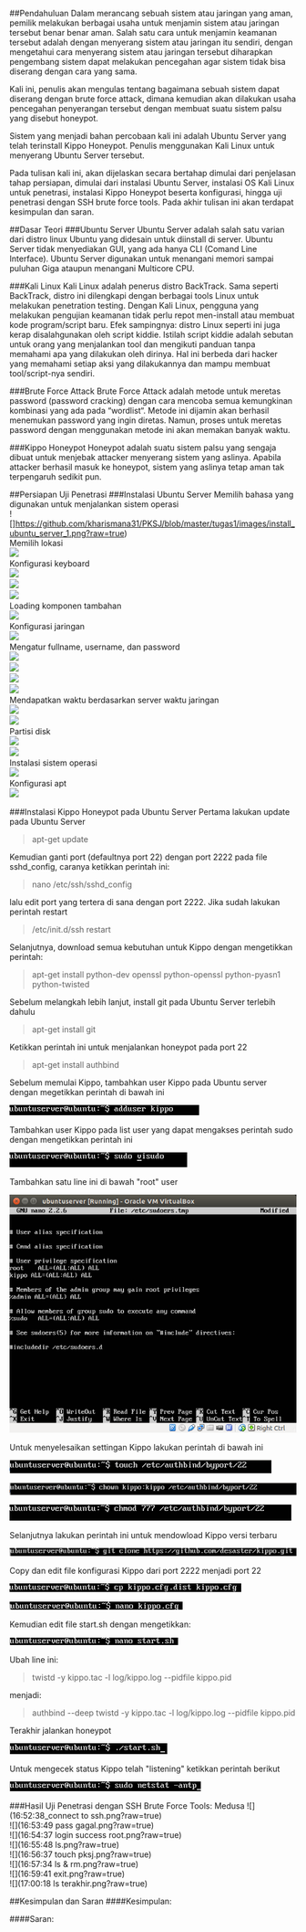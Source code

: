 ##Pendahuluan
Dalam merancang sebuah sistem atau jaringan yang aman, pemilik melakukan berbagai usaha untuk menjamin sistem atau jaringan tersebut benar benar aman. Salah satu cara untuk menjamin keamanan tersebut adalah dengan menyerang sistem atau jaringan itu sendiri, dengan mengetahui cara menyerang sistem atau jaringan tersebut diharapkan pengembang sistem dapat melakukan pencegahan agar sistem tidak bisa diserang dengan cara yang sama.

Kali ini, penulis akan mengulas tentang bagaimana sebuah sistem dapat diserang dengan brute force attack, dimana kemudian akan dilakukan usaha pencegahan penyerangan tersebut dengan membuat suatu sistem palsu yang disebut honeypot.

Sistem yang menjadi bahan percobaan kali ini adalah Ubuntu Server yang telah terinstall Kippo Honeypot. Penulis menggunakan Kali Linux untuk menyerang Ubuntu Server tersebut.

Pada tulisan kali ini, akan dijelaskan secara bertahap dimulai dari penjelasan tahap persiapan, dimulai dari instalasi Ubuntu Server, instalasi OS Kali Linux untuk penetrasi, instalasi Kippo Honeypot beserta konfigurasi, hingga uji penetrasi dengan SSH brute force tools. Pada akhir tulisan ini akan terdapat kesimpulan dan saran.

##Dasar Teori
###Ubuntu Server
Ubuntu Server adalah salah satu varian dari distro linux Ubuntu yang didesain untuk diinstall di server. Ubuntu Server tidak menyediakan GUI, yang ada hanya CLI (Comand Line Interface). Ubuntu Server digunakan untuk menangani memori sampai puluhan Giga ataupun menangani Multicore CPU.

###Kali Linux
Kali Linux adalah penerus distro BackTrack. Sama seperti BackTrack, distro ini dilengkapi dengan berbagai tools Linux untuk melakukan penetration testing. Dengan Kali Linux, pengguna yang melakukan pengujian keamanan tidak perlu repot men-install atau membuat kode program/script baru. Efek sampingnya: distro Linux seperti ini juga kerap disalahgunakan oleh script kiddie. Istilah script kiddie adalah sebutan untuk orang yang menjalankan tool dan mengikuti panduan tanpa memahami apa yang dilakukan oleh dirinya. Hal ini berbeda dari hacker yang memahami setiap aksi yang dilakukannya dan mampu membuat tool/script-nya sendiri.

###Brute Force Attack
Brute Force Attack adalah metode untuk meretas password (password cracking) dengan cara mencoba semua kemungkinan kombinasi yang ada pada “wordlist“. Metode ini dijamin akan berhasil menemukan password yang ingin diretas. Namun, proses untuk meretas password dengan menggunakan metode ini akan memakan banyak waktu.

###Kippo Honeypot
Honeypot adalah suatu sistem palsu yang sengaja dibuat untuk menjebak attacker menyerang sistem yang aslinya. Apabila attacker berhasil masuk ke honeypot, sistem yang aslinya tetap aman tak terpengaruh sedikit pun. 

##Persiapan Uji Penetrasi
###Instalasi Ubuntu Server
Memilih bahasa yang digunakan untuk menjalankan sistem operasi<br/>
![]https://github.com/kharismana31/PKSJ/blob/master/tugas1/images/install_ubuntu_server_1.png?raw=true)<br/>
Memilih lokasi<br/>
![](PKSJ/tugas1/images/install_ubuntu_server_2.png?raw=true)<br/>
Konfigurasi keyboard<br/>
![](PKSJ/tugas1/images/install_ubuntu_server-3.png?raw=true)<br/>
![](PKSJ/tugas1/images/install_ubuntu_server_4.png?raw=true)<br/>
![](PKSJ/tugas1/images/install_ubuntu_server-5.png?raw=true)<br/>
Loading komponen tambahan<br/>
![](PKSJ/tugas1/images/install_ubuntu_server_6.png?raw=true)<br/>
Konfigurasi jaringan<br/>
![](PKSJ/tugas1/images/install_ubuntu_server_7.png?raw=true)<br/>
Mengatur fullname, username, dan password<br/>
![](PKSJ/tugas1/images/install_ubuntu_server_8.png?raw=true)<br/>
![](PKSJ/tugas1/images/install_ubuntu_server_10.png?raw=true)<br/>
![](PKSJ/tugas1/images/install_ubuntu_server_11.png?raw=true)<br/>
![](PKSJ/tugas1/images/install_ubuntu_server-12.png?raw=true)<br/>
Mendapatkan waktu berdasarkan server waktu jaringan<br/>
![](PKSJ/tugas1/images/install_ubuntu_server_13.png?raw=true)<br/>
![](PKSJ/tugas1/images/install_ubuntu_server_14.png?raw=true)<br/>
Partisi disk<br/>
![](PKSJ/tugas1/images/install_ubuntu_server-15.png?raw=true)<br/>
![](PKSJ/tugas1/images/install_ubuntu_server_16.png?raw=true)<br/>
Instalasi sistem operasi<br/>
![](PKSJ/tugas1/images/install_ubuntu_server_17.png?raw=true)<br/>
Konfigurasi apt<br/>
![](PKSJ/tugas1/images/install_ubuntu_server_18.png?raw=true)<br/>


###Instalasi Kippo Honeypot pada Ubuntu Server
Pertama lakukan update pada Ubuntu Server

> apt-get update

Kemudian ganti port (defaultnya port 22) dengan port 2222 pada file sshd_config, caranya ketikkan perintah ini:

> nano /etc/ssh/sshd_config

lalu edit port yang tertera di sana dengan port 2222. Jika sudah lakukan perintah restart

> /etc/init.d/ssh restart

Selanjutnya, download semua kebutuhan untuk Kippo dengan mengetikkan perintah:

> apt-get install python-dev openssl python-openssl python-pyasn1 python-twisted

Sebelum melangkah lebih lanjut, install git pada Ubuntu Server terlebih dahulu

> apt-get install git

Ketikkan perintah ini untuk menjalankan honeypot pada port 22

> apt-get install authbind

Sebelum memulai Kippo, tambahkan user Kippo pada Ubuntu server dengan megetikkan perintah di bawah ini

![](1_tambah_user_kippo.png?raw=true)<br/>

Tambahkan user Kippo pada list user yang dapat mengakses perintah sudo dengan mengetikkan perintah ini

![](2_edit_visudo.png?raw=true)<br/>

Tambahkan satu line ini di bawah "root" user 

![](3_edit_visudo.png?raw=true)<br/>

Untuk menyelesaikan settingan Kippo lakukan perintah di bawah ini

![](4_using_port_22.png?raw=true)<br/>

![](5_using_port_22.png?raw=true)<br/>

![](6_using_port_22.png?raw=true)<br/>

Selanjutnya lakukan perintah ini untuk mendowload Kippo versi terbaru 

![](7_git_clone.png?raw=true)<br/>

Copy dan edit file konfigurasi Kippo dari port 2222 menjadi port 22 

![](8_copy_kippo.png?raw=true)<br/>

![](9_nano_kippo.png?raw=true)<br/>

Kemudian edit file start.sh dengan mengetikkan:

![](10_nano_start.png?raw=true)<br/>

Ubah line ini:

> twistd -y kippo.tac -l log/kippo.log --pidfile kippo.pid

menjadi:

> authbind --deep twistd -y kippo.tac -l log/kippo.log --pidfile kippo.pid

Terakhir jalankan honeypot

![](11_run_honeypot.png?raw=true)<br/>

Untuk mengecek status Kippo telah "listening" ketikkan perintah berikut

![](12_cek_kippo.png?raw=true)<br/>

###Hasil Uji Penetrasi dengan SSH Brute Force Tools: Medusa
![](16:52:38_connect to ssh.png?raw=true)<br/>
![](16:53:49 pass gagal.png?raw=true)<br/>
![](16:54:37 login success root.png?raw=true)<br/>
![](16:55:48 ls.png?raw=true)<br/>
![](16:56:37 touch pksj.png?raw=true)<br/>
![](16:57:34 ls & rm.png?raw=true)<br/>
![](16:59:41 exit.png?raw=true)<br/>
![](17:00:18 ls terakhir.png?raw=true)<br/>

##Kesimpulan dan Saran
####Kesimpulan:


####Saran:





